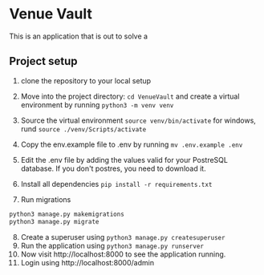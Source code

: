# Venue Vault
This is an application that is out to solve a 


## Project setup
1. clone the repository to your local setup
2. Move into the project directory: `cd VenueVault` and create a virtual environment by running `python3 -m venv venv`
3. Source the virtual environment `source venv/bin/activate` for windows, rund `source ./venv/Scripts/activate` 
4. Copy the env.example file to .env by running `mv .env.example .env`
5. Edit the .env file by adding the values valid for your PostreSQL database. If you don't postres, you need to download it.
6. Install all dependencies `pip install -r requirements.txt`

7. Run migrations 
```bash
python3 manage.py makemigrations
python3 manage.py migrate
```

8. Create a superuser using `python3 manage.py createsuperuser`
9. Run the application using `python3 manage.py runserver`
10. Now visit http://localhost:8000 to see the application running.
11. Login using http://localhost:8000/admin
